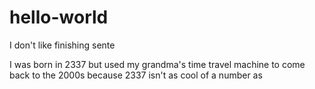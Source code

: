 # hello-world

I don't like finishing sente

I was born in 2337 but used my grandma's time travel machine to come back to the 2000s because
2337 isn't as cool of a number as
